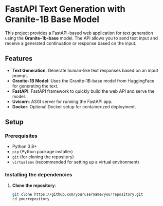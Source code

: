# FastAPI Text Generation with Granite-1B Base Model

This project provides a FastAPI-based web application for text generation using the **Granite-1b-base** model. The API allows you to send text input and receive a generated continuation or response based on the input.

## Features

- **Text Generation**: Generate human-like text responses based on an input prompt.
- **Granite-1B Model**: Uses the Granite-1B-base model from HuggingFace for generating the text.
- **FastAPI**: FastAPI framework to quickly build the web API and serve the model.
- **Uvicorn**: ASGI server for running the FastAPI app.
- **Docker**: Optional Docker setup for containerized deployment.

## Setup

### Prerequisites

- Python 3.8+
- `pip` (Python package installer)
- `git` (for cloning the repository)
- `virtualenv` (recommended for setting up a virtual environment)

### Installing the dependencies

1. **Clone the repository**:
   ```bash
   git clone https://github.com/yourusername/yourrepository.git
   cd yourrepository
